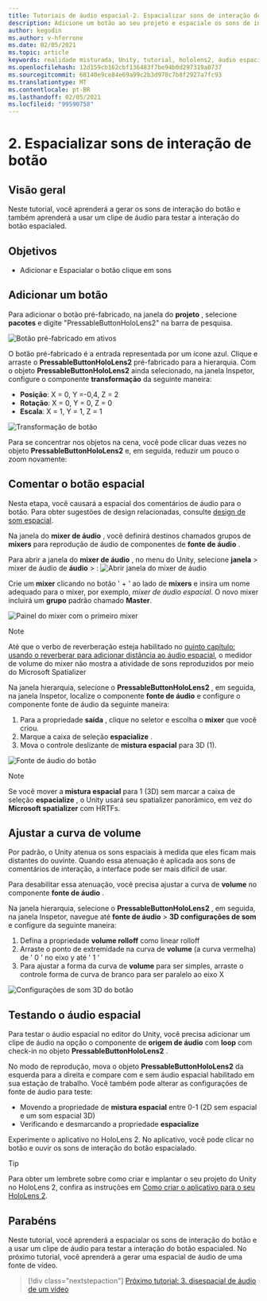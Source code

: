 ```yaml
---
title: Tutoriais de áudio espacial-2. Espacializar sons de interação de botão
description: Adicione um botão ao seu projeto e espaciale os sons de interação do botão.
author: kegodin
ms.author: v-hferrone
ms.date: 02/05/2021
ms.topic: article
keywords: realidade misturada, Unity, tutorial, hololens2, áudio espacial, MRTK, kit de ferramentas de realidade mista, UWP, Windows 10, HRTF, função de transferência relacionada ao cabeçalho, reverberação, Microsoft Spatializer, pré-fabricados, curva de volume
ms.openlocfilehash: 12d159cb162cbf136483f7be94b0d297319a0737
ms.sourcegitcommit: 68140e9ce84e69a99c2b3d970c7b8f2927a7fc93
ms.translationtype: MT
ms.contentlocale: pt-BR
ms.lasthandoff: 02/05/2021
ms.locfileid: "99590758"
---
```

# <a name="2-spatializing-button-interaction-sounds"></a>2. Espacializar sons de interação de botão

## <a name="overview"></a>Visão geral

Neste tutorial, você aprenderá a gerar os sons de interação do botão e também aprenderá a usar um clipe de áudio para testar a interação do botão espacialed.  

## <a name="objectives"></a>Objetivos

* Adicionar e Espacialar o botão clique em sons

## <a name="add-a-button"></a>Adicionar um botão

Para adicionar o botão pré-fabricado, na janela do **projeto** , selecione **pacotes** e digite "PressableButtonHoloLens2" na barra de pesquisa.

![Botão pré-fabricado em ativos](images/spatial-audio/spatial-audio-02-section1-step1-1.png)

O botão pré-fabricado é a entrada representada por um ícone azul. Clique e arraste o **PressableButtonHoloLens2** pré-fabricado para a hierarquia. Com o objeto **PressableButtonHoloLens2** ainda selecionado, na janela Inspetor, configure o componente **transformação** da seguinte maneira:

* **Posição**: X = 0, Y =-0,4, Z = 2
* **Rotação**: X = 0, Y = 0, Z = 0
* **Escala**: X = 1, Y = 1, Z = 1

![Transformação de botão](images/spatial-audio/spatial-audio-02-section1-step1-2.png)

Para se concentrar nos objetos na cena, você pode clicar duas vezes no objeto **PressableButtonHoloLens2** e, em seguida, reduzir um pouco o zoom novamente:

## <a name="spatialize-button-feedback"></a>Comentar o botão espacial

Nesta etapa, você causará a espacial dos comentários de áudio para o botão. Para obter sugestões de design relacionadas, consulte [design de som espacial](../../../design/spatial-sound-design.md).

Na janela do **mixer de áudio** , você definirá destinos chamados grupos de **mixers** para reprodução de áudio de componentes de **fonte de áudio** .

Para abrir a janela do **mixer de áudio** , no menu do Unity, selecione **janela**  >  mixer de áudio de **áudio**  >  : ![ Abrir janela do mixer de áudio](images/spatial-audio/spatial-audio-02-section2-step1-1.png)

 Crie um **mixer** clicando no botão ' + ' ao lado de **mixers** e insira um nome adequado para o mixer, por exemplo, _mixer de áudio espacial_. O novo mixer incluirá um **grupo** padrão chamado **Master**.

![Painel do mixer com o primeiro mixer](images/spatial-audio/spatial-audio-02-section2-step1-2.png)

> [!NOTE]
> Até que o verbo de reverberação esteja habilitado no [quinto capítulo: usando o reverberar para adicionar distância ao áudio espacial](unity-spatial-audio-ch5.md), o medidor de volume do mixer não mostra a atividade de sons reproduzidos por meio do Microsoft Spatializer

Na janela hierarquia, selecione o **PressableButtonHoloLens2** , em seguida, na janela Inspetor, localize o componente **fonte de áudio** e configure o componente fonte de áudio da seguinte maneira:

1. Para a propriedade **saída** , clique no seletor e escolha o **mixer** que você criou.
2. Marque a caixa de seleção **espacialize** .
3. Mova o controle deslizante de **mistura espacial** para 3D (1).

![Fonte de áudio do botão](images/spatial-audio/spatial-audio-02-section2-step1-3.png)

> [!NOTE]
> Se você mover a **mistura espacial** para 1 (3D) sem marcar a caixa de seleção **espacialize** , o Unity usará seu spatializer panorâmico, em vez do **Microsoft spatializer** com HRTFs.

## <a name="adjust-the-volume-curve"></a>Ajustar a curva de volume

Por padrão, o Unity atenua os sons espaciais à medida que eles ficam mais distantes do ouvinte. Quando essa atenuação é aplicada aos sons de comentários de interação, a interface pode ser mais difícil de usar.

Para desabilitar essa atenuação, você precisa ajustar a curva de **volume** no componente **fonte de áudio** .

Na janela hierarquia, selecione o **PressableButtonHoloLens2** , em seguida, na janela Inspetor, navegue até **fonte de áudio**  >  **3D configurações de som** e configure da seguinte maneira:

1. Defina a propriedade **volume rolloff** como linear rolloff
2. Arraste o ponto de extremidade na curva de **volume** (a curva vermelha) de ' 0 ' no eixo y até ' 1 '
3. Para ajustar a forma da curva de **volume** para ser simples, arraste o controle forma de curva de branco para ser paralelo ao eixo X

![Configurações de som 3D do botão](images/spatial-audio/spatial-audio-02-section3-step1-1.png)

## <a name="testing-the-spatialize-audio"></a>Testando o áudio espacial

Para testar o áudio espacial no editor do Unity, você precisa adicionar um clipe de áudio na opção o componente de **origem de áudio** com **loop** com check-in no objeto **PressableButtonHoloLens2** .

No modo de reprodução, mova o objeto **PressableButtonHoloLens2** da esquerda para a direita e compare com e sem áudio espacial habilitado em sua estação de trabalho. Você também pode alterar as configurações de fonte de áudio para teste:

* Movendo a propriedade de **mistura espacial** entre 0-1 (2D sem espacial e um som espacial 3D)
* Verificando e desmarcando a propriedade **espacialize**

Experimente o aplicativo no HoloLens 2. No aplicativo, você pode clicar no botão e ouvir os sons de interação do botão espacialado.

> [!TIP]
> Para obter um lembrete sobre como criar e implantar o seu projeto do Unity no HoloLens 2, confira as instruções em [Como criar o aplicativo para o seu HoloLens 2](mr-learning-base-02.md#building-your-application-to-your-hololens-2).

## <a name="congratulations"></a>Parabéns

Neste tutorial, você aprenderá a espacialar os sons de interação do botão e a usar um clipe de áudio para testar a interação do botão espacialed. No próximo tutorial, você aprenderá a gerar uma espacial de áudio de uma fonte de vídeo.

> [!div class="nextstepaction"]
> [Próximo tutorial: 3. disespacial de áudio de um vídeo](unity-spatial-audio-ch3.md)

